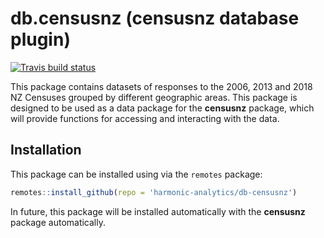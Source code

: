
# **db.censusnz** (censusnz database plugin)

<!-- badges: start -->

[![Travis build
status](https://travis-ci.org/harmonic-analytics/db-censusnz.svg?branch=master)](https://travis-ci.org/harmonic-analytics/db-censusnz)
<!-- badges: end -->

This package contains datasets of responses to the 2006, 2013 and 2018 
NZ Censuses grouped by different geographic areas. This package is designed 
to be used as a data package for the **censusnz** package, which will provide
functions for accessing and interacting with the data.

## Installation

This package can be installed using via the `remotes` package:

``` r
remotes::install_github(repo = 'harmonic-analytics/db-censusnz')
```

In future, this package will be installed automatically with the
**censusnz** package automatically.
